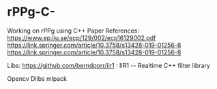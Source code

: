 # rPPg-C-
Working on rPPg using C++
Paper References:
https://www.ep.liu.se/ecp/129/002/ecp16129002.pdf
https://link.springer.com/article/10.3758/s13428-019-01256-8
https://link.springer.com/article/10.3758/s13428-019-01256-8

Libs:
https://github.com/berndporr/iir1 : IIR1 -- Realtime C++ filter library

Opencv
Dlibs
mlpack
